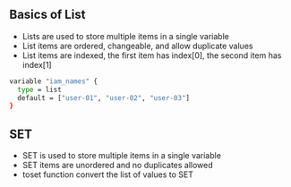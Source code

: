 ## Basics of List
- Lists are used to store multiple items in a single variable
- List items are ordered, changeable, and allow duplicate values
- List items are indexed, the first item has index[0], the second item has index[1]

```sh
variable "iam_names" {
  type = list
  default = ["user-01", "user-02", "user-03"]
}
```


## SET
- SET is used to store multiple items in a single variable
- SET items are unordered and no duplicates allowed
- toset function convert the list of values to SET
